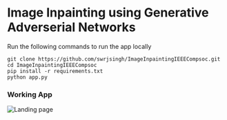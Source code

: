 # Image Inpainting using Generative Adverserial Networks

Run the following commands to run the app locally
```
git clone https://github.com/swrjsingh/ImageInpaintingIEEECompsoc.git
cd ImageInpaintingIEEECompsoc
pip install -r requirements.txt
python app.py
```

### Working App 
![Landing page](./Media/Img1)
